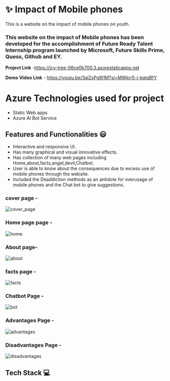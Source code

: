 #  ✨ Impact of Mobile phones

This is a website on the impact of mobile phones on youth.

### This website on the impact of Mobile phones  has been developed for the accomplishment of Future Ready Talent Internship program launched by Microsoft, Future Skills Prime, Quess, Github and EY.


**Project Link** -https://icy-tree-06ce0b700.3.azurestaticapps.net

**Demo Video Link** - https://youtu.be/3alZsPg9l1M?si=MWkrr5-i-kqtqBfY

# Azure Technologies used for project
- Static Web apps
- Azure AI Bot Service

## Features and Functionalities 😃

- Interactive and responsive UI.
- Has many graphical and visual innovative effects.
- Has collection of many web pages including Home,about,facts,angel,devil,Chatbot.
- User is able to know about the consequences  due to excess use of mobile phones through the website.
- Included the Deaddiction methods as an antidote for overusage of mobile phones and the Chat bot to give suggestions.
###  cover page -  
![cover_page](https://github.com/KoradaMounika/final_frtproject/assets/124560510/eb7a269a-61cb-4713-a6a1-0aed8713a3b4)


### Home page page -
![home](https://github.com/KoradaMounika/final_frtproject/assets/124560510/8065a40d-9763-4f3c-8330-1f677b68d77f)



### About page-
![about](https://github.com/KoradaMounika/final_frtproject/assets/124560510/87bf532e-a3eb-46ac-a599-ff24ec2aea5e)


### facts page -
![facts](https://github.com/KoradaMounika/final_frtproject/assets/124560510/e5fd4462-f99b-4a0e-b8c1-79960cc6154b)


### Chatbot  Page -
![bot](https://github.com/KoradaMounika/final_frtproject/assets/124560510/79388c07-88b5-4586-a957-d4fca245991c)


### Advantages Page -
![advantages](https://github.com/KoradaMounika/final_frtproject/assets/124560510/faffe725-eb19-4730-ae34-9659153a5a88)


### Disadvantages Page -
![disadvantages](https://github.com/KoradaMounika/final_frtproject/assets/124560510/9c101d45-47ca-4d43-b225-665a6ff10d8a)



## Tech Stack 💻
